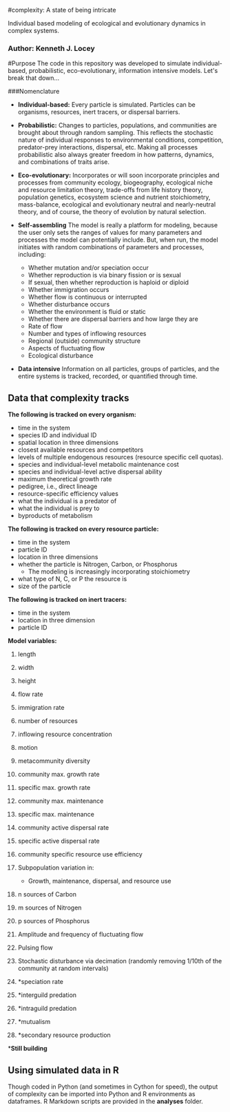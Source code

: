 #complexity: A state of being intricate

Individual based modeling of ecological and evolutionary dynamics in complex systems. 

### Author: Kenneth J. Locey

#Purpose
The code in this repository was developed to simulate individual-based, probabilistic, eco-evolutionary, information intensive models. Let's break that down...

###Nomenclature
* **Individual-based:** Every particle is simulated. Particles can be organisms, resources, inert tracers, or dispersal barriers.

* **Probabilistic:** Changes to particles, populations, and communities are brought about through random sampling. This reflects the stochastic nature of individual responses to environmental conditions, competition, predator-prey interactions, dispersal, etc. Making all processes probabilistic also always greater freedom in how patterns, dynamics, and combinations of traits arise.

* **Eco-evolutionary:** Incorporates or will soon incorporate principles and processes from community ecology, biogeography, ecological niche and resource limitation theory, trade-offs from life history theory, population genetics, ecosystem science and nutrient stoichiometry, mass-balance, ecological and evolutionary neutral and nearly-neutral theory, and of course, the theory of evolution by natural selection.

* **Self-assembling**
The model is really a platform for modeling, because the user only sets the ranges of values for many parameters and processes the model can potentially include. But, when run, the model initiates with random combinations of parameters and processes, including:
	* Whether mutation and/or speciation occur
	* Whether reproduction is via binary fission or is sexual
	* If sexual, then whether reproduction is haploid or diploid
	* Whether immigration occurs
	* Whether flow is continuous or interrupted
	* Whether disturbance occurs
	* Whether the environment is fluid or static
	* Whether there are dispersal barriers and how large they are
	* Rate of flow 
	* Number and types of inflowing resources
	* Regional (outside) community structure
	* Aspects of fluctuating flow
	* Ecological disturbance

* **Data intensive** 
Information on all particles, groups of particles, and the entire systems is tracked, recorded, or quantified through time.

## Data that complexity tracks
**The following is tracked on every organism:**

* time in the system
* species ID and individual ID
* spatial location in three dimensions
* closest available resources and competitors
* levels of multiple endogenous resources (resource specific cell quotas).
* species and individual-level metabolic maintenance cost
* species and individual-level active dispersal ability
* maximum theoretical growth rate
* pedigree, i.e., direct lineage 
* resource-specific efficiency values
* what the individual is a predator of
* what the individual is prey to
* byproducts of metabolism

**The following is tracked on every resource particle:**

* time in the system
* particle ID
* location in three dimensions
* whether the particle is Nitrogen, Carbon, or Phosphorus
	* 	The modeling is increasingly incorporating stoichiometry
* what type of N, C, or P the resource is
* size of the particle

**The following is tracked on inert tracers:**

* time in the system
* location in three dimension
* particle ID

**Model variables:**

1. length
2. width
3. height
4. flow rate
5. immigration rate
6. number of resources
7. inflowing resource concentration
8. motion
9. metacommunity diversity
10. community max. growth rate
11. specific max. growth rate
12. community max. maintenance
13. specific max. maintenance
14. community active dispersal rate
15. specific active dispersal rate
16. community specific resource use efficiency
17. Subpopulation variation in:
	* Growth, maintenance, dispersal, and resource use
18. n sources of Carbon
19. m sources of Nitrogen
20. p sources of Phosphorus
21. Amplitude and frequency of fluctuating flow
22. Pulsing flow
23. Stochastic disturbance via decimation (randomly removing 1/10th of the community at random intervals)

21. *speciation rate
22. *interguild predation
23. *intraguild predation
24. *mutualism
25. *secondary resource production

***Still building**

## Using simulated data in R
Though coded in Python (and sometimes in Cython for speed), the output of complexity can be imported into Python and R environments as dataframes. R Markdown scripts are provided in the **analyses** folder.


